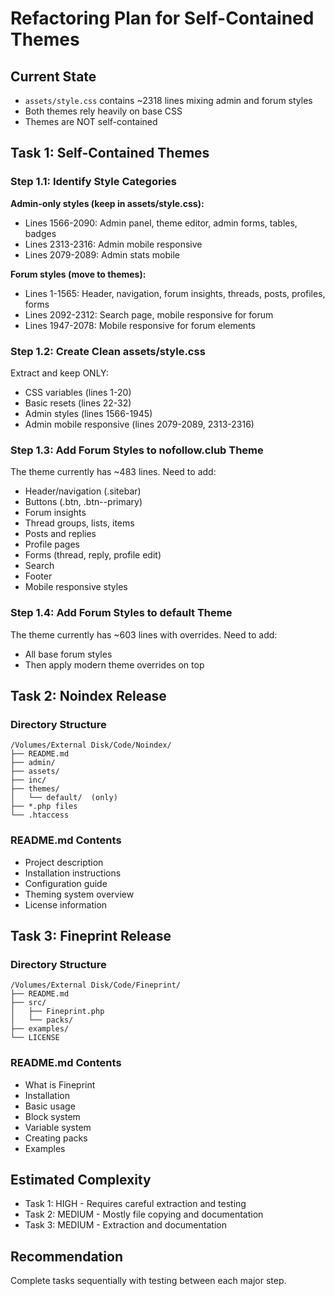 # Refactoring Plan for Self-Contained Themes

## Current State
- `assets/style.css` contains ~2318 lines mixing admin and forum styles
- Both themes rely heavily on base CSS
- Themes are NOT self-contained

## Task 1: Self-Contained Themes

### Step 1.1: Identify Style Categories
**Admin-only styles (keep in assets/style.css):**
- Lines 1566-2090: Admin panel, theme editor, admin forms, tables, badges
- Lines 2313-2316: Admin mobile responsive
- Lines 2079-2089: Admin stats mobile

**Forum styles (move to themes):**
- Lines 1-1565: Header, navigation, forum insights, threads, posts, profiles, forms
- Lines 2092-2312: Search page, mobile responsive for forum
- Lines 1947-2078: Mobile responsive for forum elements

### Step 1.2: Create Clean assets/style.css
Extract and keep ONLY:
- CSS variables (lines 1-20)
- Basic resets (lines 22-32)
- Admin styles (lines 1566-1945)
- Admin mobile responsive (lines 2079-2089, 2313-2316)

### Step 1.3: Add Forum Styles to nofollow.club Theme
The theme currently has ~483 lines. Need to add:
- Header/navigation (.sitebar)
- Buttons (.btn, .btn--primary)
- Forum insights
- Thread groups, lists, items
- Posts and replies
- Profile pages
- Forms (thread, reply, profile edit)
- Search
- Footer
- Mobile responsive styles

### Step 1.4: Add Forum Styles to default Theme
The theme currently has ~603 lines with overrides. Need to add:
- All base forum styles
- Then apply modern theme overrides on top

## Task 2: Noindex Release

### Directory Structure
```
/Volumes/External Disk/Code/Noindex/
├── README.md
├── admin/
├── assets/
├── inc/
├── themes/
│   └── default/  (only)
├── *.php files
└── .htaccess
```

### README.md Contents
- Project description
- Installation instructions
- Configuration guide
- Theming system overview
- License information

## Task 3: Fineprint Release

### Directory Structure
```
/Volumes/External Disk/Code/Fineprint/
├── README.md
├── src/
│   ├── Fineprint.php
│   └── packs/
├── examples/
└── LICENSE
```

### README.md Contents
- What is Fineprint
- Installation
- Basic usage
- Block system
- Variable system
- Creating packs
- Examples

## Estimated Complexity
- Task 1: HIGH - Requires careful extraction and testing
- Task 2: MEDIUM - Mostly file copying and documentation
- Task 3: MEDIUM - Extraction and documentation

## Recommendation
Complete tasks sequentially with testing between each major step.

